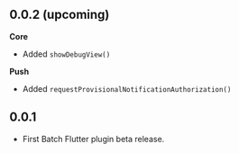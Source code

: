 ## 0.0.2 (upcoming)

**Core**

* Added `showDebugView()`

**Push**

* Added `requestProvisionalNotificationAuthorization()`



## 0.0.1

* First Batch Flutter plugin beta release.
